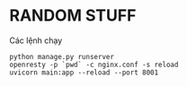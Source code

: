 # RANDOM STUFF
Các lệnh chạy 
```
python manage.py runserver
openresty -p `pwd` -c nginx.conf -s reload
uvicorn main:app --reload --port 8001
```